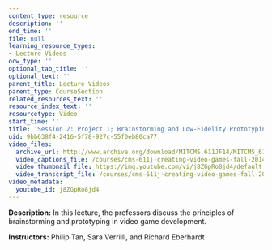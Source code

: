 ```yaml
---
content_type: resource
description: ''
end_time: ''
file: null
learning_resource_types:
- Lecture Videos
ocw_type: ''
optional_tab_title: ''
optional_text: ''
parent_title: Lecture Videos
parent_type: CourseSection
related_resources_text: ''
resource_index_text: ''
resourcetype: Video
start_time: ''
title: 'Session 2: Project 1; Brainstorming and Low-Fidelity Prototyping'
uid: 9bb638f4-2416-5f78-927c-55f0eb80ca77
video_files:
  archive_url: http://www.archive.org/download/MITCMS.611JF14/MITCMS_611JF14_lec02_300k.mp4
  video_captions_file: /courses/cms-611j-creating-video-games-fall-2014/7655ca686aae547780443e00211353ff_j8ZGpRo8jd4.vtt
  video_thumbnail_file: https://img.youtube.com/vi/j8ZGpRo8jd4/default.jpg
  video_transcript_file: /courses/cms-611j-creating-video-games-fall-2014/f7f21fd68c207fb19f3e2a5c41508c8a_j8ZGpRo8jd4.pdf
video_metadata:
  youtube_id: j8ZGpRo8jd4
---
```


**Description:** In this lecture, the professors discuss the principles of brainstorming and prototyping in video game development.

**Instructors:** Philip Tan, Sara Verrilli, and Richard Eberhardt